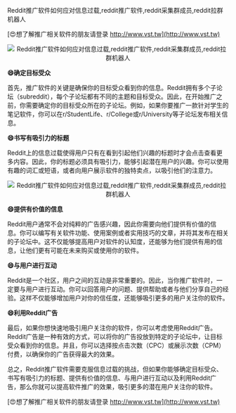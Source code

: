 Reddit推广软件如何应对信息过载,reddit推广软件,reddit采集群成员,reddit拉群机器人

[😍想了解推广相关软件的朋友请登录 http://www.vst.tw](http://www.vst.tw)

 <center><img src="https://vst.tw/MP4/tuiguang/png/0.png" alt="Reddit推广软件如何应对信息过载,reddit推广软件,reddit采集群成员,reddit拉群机器人"></center>

**😄确定目标受众**

首先，推广软件的关键是确保你的目标受众看到你的信息。Reddit拥有多个子论坛（subreddit），每个子论坛都有不同的主题和目标受众。因此，在开始推广之前，你需要确定你的目标受众所在的子论坛。例如，如果你要推广一款针对学生的笔记软件，你可以在r/StudentLife、r/College或r/University等子论坛发布相关信息。

**😄书写有吸引力的标题**

Reddit上的信息过载使得用户只有在看到引起他们兴趣的标题时才会点击查看更多内容。因此，你的标题必须具有吸引力，能够引起潜在用户的兴趣。你可以使用有趣的词汇或短语，或者向用户展示软件的独特卖点，以吸引他们的注意力。

 <center><img src="https://vst.tw/MP4/tuiguang/png/0.png" alt="Reddit推广软件如何应对信息过载,reddit推广软件,reddit采集群成员,reddit拉群机器人"></center>

**😄提供有价值的信息**

Reddit用户通常不会对纯粹的广告感兴趣，因此你需要向他们提供有价值的信息。你可以编写有关软件功能、使用案例或者实用技巧的文章，并将其发布在相关的子论坛中。这不仅能够提高用户对软件的认知度，还能够为他们提供有用的信息，让他们更有可能在未来购买或使用你的软件。

**😄与用户进行互动**

Reddit是一个社区，用户之间的互动是非常重要的。因此，当你推广软件时，一定要与用户进行互动。你可以回答用户的问题、提供帮助或者与他们分享自己的经验。这样不仅能够增加用户对你的信任度，还能够吸引更多的用户关注你的软件。

**😄利用Reddit广告**

最后，如果你想快速地吸引用户关注你的软件，你可以考虑使用Reddit广告。Reddit广告是一种有效的方式，可以将你的广告投放到特定的子论坛中，让目标受众看到你的信息。并且，你可以选择按点击次数（CPC）或展示次数（CPM）付费，以确保你的广告获得最大的效果。

总之，Reddit推广软件需要克服信息过载的挑战，但如果你能够确定目标受众、书写有吸引力的标题、提供有价值的信息、与用户进行互动以及利用Reddit广告，那么你就可以提高软件推广的效果，吸引更多的潜在用户关注你的软件。

[😍想了解推广相关软件的朋友请登录 http://www.vst.tw](http://www.vst.tw)



